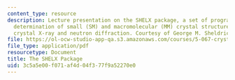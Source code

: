 ```yaml
---
content_type: resource
description: Lecture presentation on the SHELX package, a set of programs for the
  determination of small (SM) and macromolecular (MM) crystal structures by single
  crystal X-ray and neutron diffraction. Courtesy of George M. Sheldrick.
file: https://ol-ocw-studio-app-qa.s3.amazonaws.com/courses/5-067-crystal-structure-refinement-fall-2009/3c5a5e00f071af4d04f377f9a52270e0_MIT5_067F09_lec2_shelx.pdf
file_type: application/pdf
resourcetype: Document
title: The SHELX Package
uid: 3c5a5e00-f071-af4d-04f3-77f9a52270e0
---
```

